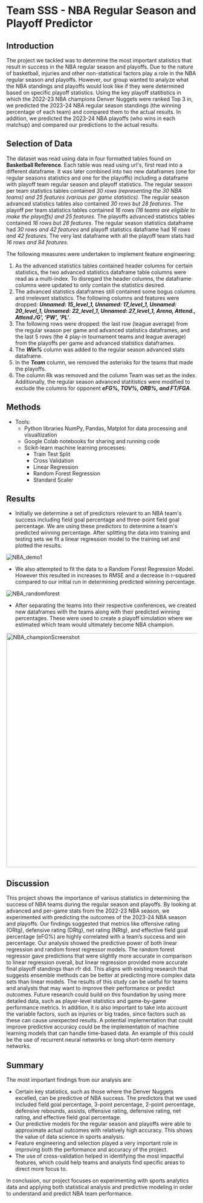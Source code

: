 # Team SSS - NBA Regular Season and Playoff Predictor
## Introduction
The project we tackled was to determine the most important statistics that result in success in the NBA regular season and playoffs. Due to the nature of basketball, injuries and other non-statistical factors play a role in the NBA regular season and playoffs. However, our group wanted to analyze what the NBA standings and playoffs would look like if they were determined based on specific playoff statistics. Using the key playoff statitistics in which the 2022-23 NBA champions Denver Nuggets were ranked Top 3 in, we predicted the 2023-24 NBA regular season standings (the winning percentage of each team) and compared them to the actual results. In addition, we predicted the 2023-24 NBA playoffs (who wins in each matchup) and compared our predictions to the actual results.
## Selection of Data
The dataset was read using data in four formatted tables found on **Basketball Reference**. Each table was read using url's, first read into a different dataframe. It was later combined into two new dataframes (one for regular seasons statistics and one for the playoffs) including a dataframe with playoff team regular season and playoff statistics. The regular season per team statistics tables contained _30 rows (representing the 30 NBA teams) and 25 features (various per game statistics)_. The regular season advanced statistics tables also contained _30 rows but 28 features_.  The playoff per team statistics tables contained _16 rows (16 teams are eligible to make the playoffs) and 25 features_. The playoffs advanced statistics tables contained _16 rows but 28 features_. The regular season statistics dataframe had _30 rows and 42 features_ and playoff statistics dataframe had _16 rows and 42 features_. The very last dataframe with all the playoff team stats had _16 rows and 84 features_.

The following measures were undertaken to implement feature engineering:
  1. As the advanced statistics tables contained header columns for certain statistics, the two advanced statistics dataframe table columns were read as a multi-index. To disregard the header         columns, the dataframe columns were updated to only contain the statistics desired.
  2. The advanced statistics dataframes still contained some bogus columns and irrelevant statistics. The following columns and features were dropped: _**Unnamed: 15_level_1, Unnamed:            17_level_1, Unnamed: 20_level_1, Unnamed: 22_level_1, Unnamed: 27_level_1, Arena, Attend., Attend./G', 'PW', 'PL'**_.
  3. The following rows were dropped: the last row (league average) from the regular season per game and advanced statistics dataframes, and the last 5 rows (the 4 play-in tournament teams and league average) from the playoffs per game and advanced statistics dataframes.
  4. The **_Win%_** column was added to the regular season advanced stats dataframe.
  5. In the _**Team**_ column, we removed the asterisks for the teams that made the playoffs.
  6. The column Rk was removed and the column Team was set as the index. Additionally, the regular season advanced statitistics were modified to exclude the columns for opponent _**eFG%, TOV%, ORB%, and FT/FGA**_.
## Methods
- Tools:
  - Python libraries NumPy, Pandas, Matplot for data processing and visualtization
  - Google Colab notebooks for sharing and running code
  - Scikit-learn machine learning processes:
    - Train Test Split
    - Cross Validation
    - Linear Regression
    - Random Forest Regression
    - Standard Scaler

## Results
- Initially we determine a set of predictors relevant to an NBA team's success including field goal percentage and three-point field goal percentage. We are using these predictors to determine a team's predicted winning percentage. After splitting the data into training and testing sets we fit a linear regression model to the training set and plotted the results.
  
![NBA_demo1](https://github.com/harisj739/CST383_TeamSSS_FinalProject/assets/126642844/ab5b6d5e-7533-49f3-9969-443e921dbdf9)

- We also attempted to fit the data to a Random Forest Regression Model. However this resulted in increases to RMSE and a decrease in r-squared compared to our initial run in determining predicted winning percentage.
  
![NBA_randomforest](https://github.com/harisj739/CST383_TeamSSS_FinalProject/assets/126642844/fd37d269-5846-4ed0-b18b-b36334d9fbe9)

- After separating the teams into their respective conferences, we created new dataframes with the teams along with their predicted winning percentages. These were used to create a playoff simulation where we estimated which team would ultimately become NBA champion.
<img width="618" alt="NBA_championScreenshot" src="https://github.com/harisj739/CST383_TeamSSS_FinalProject/assets/126642844/c2575f99-2ca0-41a5-9bb7-ce511b1ebd5f">


## Discussion
This project shows the importance of various statistics in determining the success of NBA teams during the regular season and playoffs. By looking at advanced and per-game stats from the 2022-23 NBA season, we experimented with predicting the outcomes of the 2023-24 NBA season and playoffs. Our findings suggested that metrics like offensive rating (ORtg), defensive rating (DRtg), net rating (NRtg), and effective field goal percentage (eFG%) are highly correlated with a team’s success and win percentage. 
Our analysis showed the predictive power of both linear regression and random forest regressor models. The random forest regressor gave predictions that were slightly more accurate in comparison to linear regression overall, but linear regression provided more accurate final playoff standings than rfr did. This aligns with existing research that suggests ensemble methods can be better at predicting more complex data sets than linear models.
The results of this study can be useful for teams and analysts that may want to improve their performance or predict outcomes. Future research could build on this foundation by using more detailed data, such as player-level statistics and game-by-game performance metrics. In addition, it is also important to take into account the variable factors, such as injuries or big trades, since factors such as these can cause unexpected results. A potential implementation that could improve predictive accuracy could be the implementation of machine learning models that can handle time-based data. An example of this could be the use of recurrent neural networks or long short-term memory networks.

## Summary
The most important findings from our analysis are:

- Certain key statistics, such as those where the Denver Nuggets excelled, can be predictive of NBA success. The predictors that we used included field goal percentage, 3-point percentage, 2-point percentage, defensive rebounds, assists, offensive rating, defensive rating, net rating, and effective field goal percentage.
- Our predictive models for the regular season and playoffs were able to approximate actual outcomes with relatively high accuracy. This shows the value of data science in sports analysis.
- Feature engineering and selection played a very important role in improving both the performance and accuracy of the project.
- The use of cross-validation helped in identifying the most impactful features, which could help teams and analysts find specific areas to direct more focus to.

In conclusion, our project focuses on experimenting with sports analytics data and applying both statistical analysis and predictive modeling in order to understand and predict NBA team performance.

